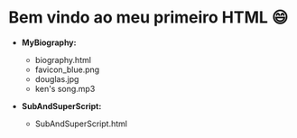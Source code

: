 # Bem vindo ao meu primeiro HTML :smile:



- **MyBiography:**
  - biography.html
  - favicon_blue.png
  - douglas.jpg
  - ken's song.mp3

- **SubAndSuperScript:**
  - SubAndSuperScript.html

